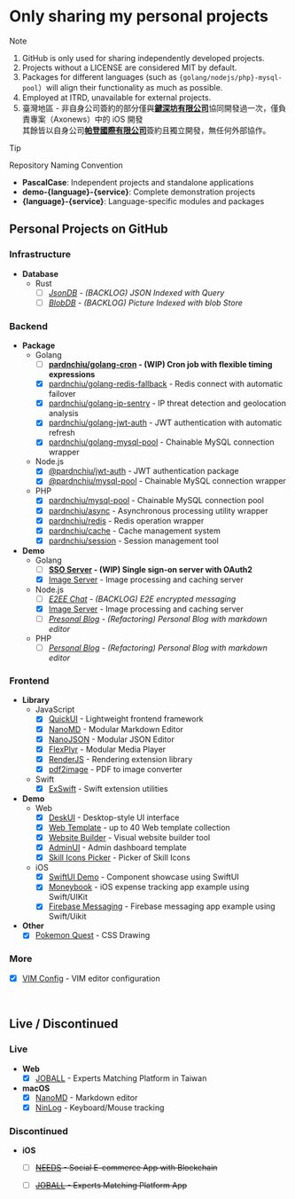 # Only sharing my personal projects
> [!Note]
> 1. GitHub is only used for sharing independently developed projects.
> 2. Projects without a LICENSE are considered MIT by default.
> 3. Packages for different languages (such as `{golang/nodejs/php}-mysql-pool`）will align their functionality as much as possible.
> 4. Employed at ITRD, unavailable for external projects.
> 5. 臺灣地區 - 非自身公司簽約的部分僅與[**鍵深坊有限公司**](https://findbiz.nat.gov.tw/fts/query/QueryBar/queryInit.do?banNo=00248098)協同開發過一次，僅負責專案（Axonews）中的 iOS 開發<br>
>   其餘皆以自身公司[**帕登國際有限公司**](https://findbiz.nat.gov.tw/fts/query/QueryBar/queryInit.do?banNo=24924502)簽約且獨立開發，無任何外部協作。

> [!Tip]
> Repository Naming Convention
> - **PascalCase**: Independent projects and standalone applications
> - **demo-{language}-{service}**: Complete demonstration projects
> - **{language}-{service}**: Language-specific modules and packages

## Personal Projects on GitHub

### Infrastructure
- **Database**
  - Rust
    - [ ] *[JsonDB](https://github.com/pardnchiu/jsondb) - (BACKLOG) JSON Indexed with Query*
    - [ ] *[BlobDB](https://github.com/pardnchiu/blobdb) - (BACKLOG) Picture Indexed with blob Store*

### Backend
- **Package**
  - Golang
    - [ ] **[pardnchiu/golang-cron](https://github.com/pardnchiu/golang-cron) - (WIP) Cron job with flexible timing expressions**
    - [x] [pardnchiu/golang-redis-fallback](https://github.com/pardnchiu/golang-redis-fallback) - Redis connect with automatic failover
    - [x] [pardnchiu/golang-ip-sentry](https://github.com/pardnchiu/golang-ip-sentry) - IP threat detection and geolocation analysis
    - [x] [pardnchiu/golang-jwt-auth](https://github.com/pardnchiu/golang-jwt-auth) - JWT authentication with automatic refresh
    - [x] [pardnchiu/golang-mysql-pool](https://github.com/pardnchiu/golang-mysql-pool) - Chainable MySQL connection wrapper
  - Node.js 
    - [x] [@pardnchiu/jwt-auth](https://www.npmjs.com/package/@pardnchiu/jwt-auth) - JWT authentication package
    - [x] [@pardnchiu/mysql-pool](https://www.npmjs.com/package/@pardnchiu/mysql-pool) - Chainable MySQL connection wrapper
  - PHP
    - [x] [pardnchiu/mysql-pool](https://packagist.org/packages/pardnchiu/mysql-pool) - Chainable MySQL connection pool
    - [x] [pardnchiu/async](https://packagist.org/packages/pardnchiu/async) - Asynchronous processing utility wrapper
    - [x] [pardnchiu/redis](https://packagist.org/packages/pardnchiu/redis) - Redis operation wrapper
    - [x] [pardnchiu/cache](https://packagist.org/packages/pardnchiu/cache) - Cache management system
    - [x] [pardnchiu/session](https://packagist.org/packages/pardnchiu/session) - Session management tool
- **Demo**
  - Golang
    - [ ] **[SSO Server](https://github.com/pardnchiu/demo-golang-sso-server) - (WIP) Single sign-on server with OAuth2**
    - [x] [Image Server](https://github.com/pardnchiu/demo-golang-image-server) -  Image processing and caching server
  - Node.js
    - [ ] *[E2EE Chat](https://github.com/pardnchiu/demo-nodejs-e2ee-chat) - (BACKLOG) E2E encrypted messaging*
    - [x] [Image Server](https://github.com/pardnchiu/demo-nodejs-image-server) -  Image processing and caching server
    - [ ] *[Presonal Blog](https://github.com/pardnchiu/demo-nodejs-blog) - (Refactoring) Personal Blog with markdown editor*
  - PHP
    - [ ] *[Personal Blog](https://github.com/pardnchiu/demo-php-blog) - (Refactoring) Personal Blog with markdown editor*

### Frontend
- **Library**
  - JavaScript
    - [x] [QuickUI](https://quickui.pardn.io) - Lightweight frontend framework
    - [x] [NanoMD](https://nanomd.pardn.io) - Modular Markdown Editor
    - [x] [NanoJSON](https://nanojson.pardn.io) - Modular JSON Editor
    - [x] [FlexPlyr](https://flexplyr.pardn.io) - Modular Media Player
    - [x] [RenderJS](https://renderjs.pardn.io) - Rendering extension library
    - [x] [pdf2image](https://pardn.io/pdf2image) - PDF to image converter
  - Swift
    - [x] [ExSwift](https://github.com/pardnchiu/ExSwift) - Swift extension utilities
- **Demo**
  - Web
    - [x] [DeskUI](https://github.com/pardnltd/DeskUI) - Desktop-style UI interface
    - [x] [Web Template](https://pardn.io/web-template) - up to 40 Web template collection
    - [x] [Website Builder](https://github.com/pardnltd/website-builder) - Visual website builder tool
    - [x] [AdminUI](https://github.com/pardnltd/adminui) - Admin dashboard template
    - [x] [Skill Icons Picker](https://pardnchiu.github.io/skill-icons-picker/) - Picker of Skill Icons
  - iOS
    - [x] [SwiftUI Demo](https://github.com/pardnchiu/swiftui-demo) - Component showcase using SwiftUI
    - [x] [Moneybook](https://github.com/pardnchiu/ios-moneybook) - iOS expense tracking app example using Swift/UIKit
    - [x] [Firebase Messaging](https://github.com/pardnchiu/ios-firebase-messaging) - Firebase messaging app example using Swift/Uikit
- **Other**
  - [x] [Pokemon Quest](https://github.com/pardnchiu/css-pokemon-quest) - CSS Drawing

### More
- [x] [VIM Config](https://github.com/pardnchiu/vim-config) - VIM editor configuration

<br>

## Live / Discontinued

### Live
- **Web**
  - [x] [JOBALL](https://joball.tw) - Experts Matching Platform in Taiwan
- **macOS**
  - [x] [NanoMD](https://apps.apple.com/us/app/nanomd-markdown-%E7%B7%A8%E8%BC%AF%E5%99%A8/id6740427920) - Markdown editor
  - [x] [NinLog](https://apps.apple.com/tw/app/ninlog-%E9%8D%B5%E7%9B%A4%E6%BB%91%E9%BC%A0%E8%BF%BD%E8%B9%A4/id6741706238) - Keyboard/Mouse tracking
### Discontinued
- **iOS**
  - [ ] <s>[NEEDS](https://appadvice.com/app/e9-96-8b-e7-ae-b1/1460355322.amp) - Social E-commerce App with Blockchain</s>
  - [ ] <s>[JOBALL](https://appadvice.com/app/joball-e6-8e-a5-e6-b4-bd/1272878907.amp) - Experts Matching Platform App</s>

